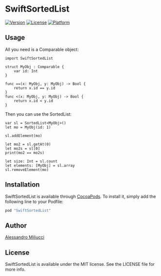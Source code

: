 # SwiftSortedList

[![Version](https://img.shields.io/cocoapods/v/SwiftSortedList.svg?style=flat)](http://cocoapods.org/pods/SwiftSortedList)
[![License](https://img.shields.io/cocoapods/l/SwiftSortedList.svg?style=flat)](http://cocoapods.org/pods/SwiftSortedList)
[![Platform](https://img.shields.io/cocoapods/p/SwiftSortedList.svg?style=flat)](http://cocoapods.org/pods/SwiftSortedList)

## Usage

All you need is a Comparable object:

```
import SwiftSortedList

struct MyObj : Comparable {
    var id: Int
}

func ==(x: MyObj, y: MyObj) -> Bool {
    return x.id == y.id
}
func <(x: MyObj, y: MyObj) -> Bool {
    return x.id < y.id
}
```

Then you can use the SortedList:

```
var sl = SortedList<MyObj>()
let mo = MyObj(id: 1)

sl.addElement(mo)

let mo2 = sl.getAt(0)
let mo2s = sl[0]
print(mo2 == mo2s)

let size: Int = sl.count
let elements: [MyObj] = sl.array
sl.removeElement(mo)

```

### 

## Installation

SwiftSortedList is available through [CocoaPods](http://cocoapods.org). To install
it, simply add the following line to your Podfile:

```ruby
pod "SwiftSortedList"
```

## Author

[Alessandro Miliucci](https://github.com/lifeisfoo)

## License

SwiftSortedList is available under the MIT license. See the LICENSE file for more info.
